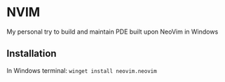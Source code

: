 # NVIM
My personal try to build and maintain PDE built upon NeoVim in Windows

## Installation
In Windows terminal:
`winget install neovim.neovim`

